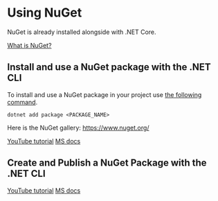 # Using NuGet

NuGet is already installed alongside with .NET Core.

[What is NuGet?](https://www.youtube.com/watch?v=WW3bO1lNDmo)

## Install and use a NuGet package with the .NET CLI

To install and use a NuGet package in your project use [the following command](https://docs.microsoft.com/en-us/dotnet/core/tools/dotnet-add-package).

```
dotnet add package <PACKAGE_NAME>
```

Here is the NuGet gallery: https://www.nuget.org/

[YouTube tutorial](https://www.youtube.com/watch?v=oM-G7un2GkI)
[MS docs](https://docs.microsoft.com/en-us/nuget/quickstart/install-and-use-a-package-using-the-dotnet-cli)

## Create and Publish a NuGet Package with the .NET CLI

[YouTube tutorial](https://www.youtube.com/watch?v=f8JyT6J4b1Q)
[MS docs](https://docs.microsoft.com/en-us/nuget/quickstart/create-and-publish-a-package-using-the-dotnet-cli)
